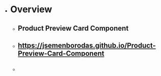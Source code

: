 - # Overview
  - ## Product Preview Card Component
  - ## https://jsemenborodas.github.io/Product-Preview-Card-Component
  - ## 